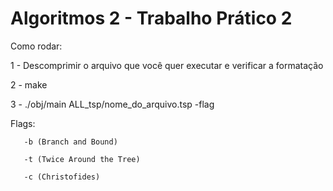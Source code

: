 # Algoritmos 2 - Trabalho Prático 2

Como rodar:

1 - Descomprimir o arquivo que você quer executar e verificar a formatação

2 - make

3 - ./obj/main ALL_tsp/nome_do_arquivo.tsp -flag

Flags: 
       
       -b (Branch and Bound)
       
       -t (Twice Around the Tree)
       
       -c (Christofides)
